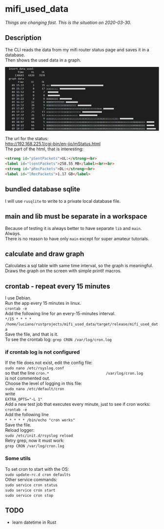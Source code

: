 # mifi_used_data

[comment]: # (lmake_readme version)  

*Things are changing fast. This is the situation on 2020-03-30.*  

## Description

The CLI reads the data from my mifi router status page and saves it in a database.  
Then shows the used data in a graph.  

![snap01](https://github.com/LucianoBestia/mifi_used_data/blob/master/img/mifi_screen_01.JPG)

The url for the status:  
<http://192.168.225.1/cgi-bin/en-jio/mStatus.html>  
The part of the html, that is interesting:  

```html
<strong id="pSentPackets">UL:</strong><br>
<label id="lsentPackets">258.55 MB</label><br><br>
<strong id="pRecPackets">DL:</strong><br>
<label id="lRecPackets">1.17 GB</label>
```

## bundled database sqlite

I will use `rusqlite` to write to a private local database file.  

## main and lib must be separate in a workspace

Because of testing it is always better to have separate `lib` and `main`.  
Always.  
There is no reason to have only `main` except for super amateur tutorials.  

## calculate and draw graph

Calculates a sql table with same time interval, so the graph is meaningful.  
Draws the graph on the screen with simple printl! macros.  

## crontab - repeat every 15 minutes

I use Debian.  
Run the app every 15 minutes in linux.  
`crontab -e`  
Add the following line for an every-15-minutes interval.  
`*/15 * * * * /home/luciano/rustprojects/mifi_used_data/target/release/mifi_used_data`  
Save the file, and that is it.  
To see the crontab log:
`grep CRON /var/log/cron.log`  

### if crontab log is not configured

If the file does not exist, edit the config file:  
`sudo nano /etc/rsyslog.conf`  
so that the line
`cron.*                          /var/log/cron.log`  
is not commented out.  
Choose the level of logging in this file:  
`sudo nano /etc/default/cron`  
write  
`EXTRA_OPTS="-L 1"`  
Add a new test job that executes every minute,
just to see if cron works:
`crontab -e`  
Add the following line  
`* * * * * /bin/echo "cron works"`  
Save the file.  
Reload logger:  
`sudo /etc/init.d/rsyslog reload`  
Retry grep, now it must work:  
`grep CRON /var/log/cron.log`  

### Some utils  

To set cron to start with the OS:  
`sudo update-rc.d cron defaults`  
Other service commands:  
`sudo service cron status`  
`sudo service cron start`  
`sudo service cron stop`  

## TODO

- learn datetime in Rust

